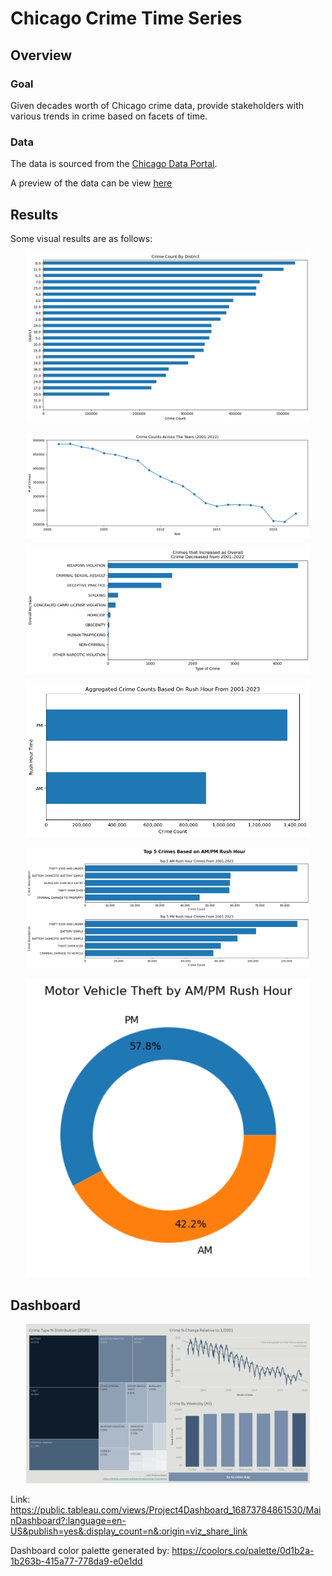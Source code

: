 # Chicago Crime Time Series

## Overview

### Goal

Given decades worth of Chicago crime data, provide stakeholders with various trends in crime based on facets of time.

### Data

The data is sourced from the [Chicago Data Portal](https://data.cityofchicago.org/Public-Safety/Crimes-2001-to-Present/ijzp-q8t2).

A preview of the data can be view [here](https://data.cityofchicago.org/Public-Safety/Crimes-2001-to-Present/ijzp-q8t2/data)

## Results

Some visual results are as follows:

<p align="center">
  <img src="/Assets/crime-district.png" width="90%" height="90%">
</p>

<p align="center">
  <img src="/Assets/crimes-across-the-years.png" width="90%" height="90%">
</p>

<p align="center">
  <img src="/Assets/crime-opposite.png" width="90%" height="90%">
</p>

<p align="center">
  <img src="/Assets/crime-rush-hour.png" width="90%" height="90%">
</p>

<p align="center">
  <img src="/Assets/crimes-rush-hour-top.png" width="90%" height="90%">
</p>

<p align="center">
  <img src="/Assets/motor-vehicle-rush-hour.png" width="90%" height="90%">
</p>

## Dashboard

<p align="center">
  <img src="/Assets/Dashboard.png" width="90%" height="90%">
</p>

Link: https://public.tableau.com/views/Project4Dashboard_16873784861530/MainDashboard?:language=en-US&publish=yes&:display_count=n&:origin=viz_share_link

Dashboard color palette generated by: https://coolors.co/palette/0d1b2a-1b263b-415a77-778da9-e0e1dd